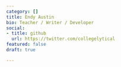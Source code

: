 ```yaml
---
category: []
title: Endy Austin
bio: Teacher / Writer / Developer
social:
- title: github
  url: https://twitter.com/collegelytical
featured: false
draft: true

---
```

